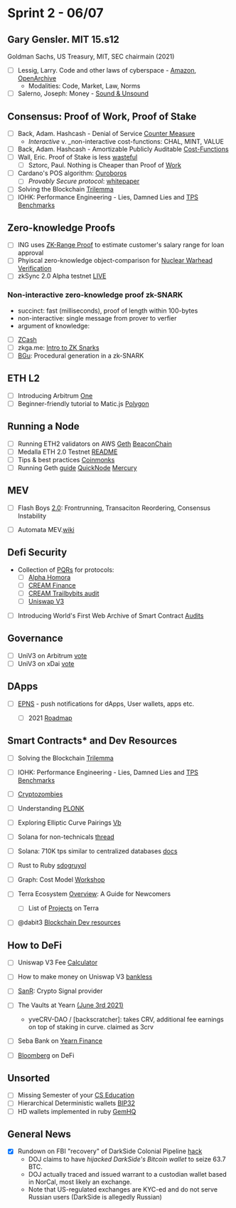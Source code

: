 # Sprint 2 - 06/07

## Gary Gensler. MIT 15.s12

Goldman Sachs, US Treasury, MIT, SEC chairmain (2021)


- [ ] Lessig, Larry. Code and other laws of cyberspace - [Amazon](https://www.amazon.com/Code-Other-Cyberspace-Lawrence-Lessig/dp/046503912X), [OpenArchive](https://archive.org/details/codeotherlawsofc00less/page/n7/mode/2up?view=theater)
     * Modalities: Code, Market, Law, Norms
- [ ] Salerno, Joseph: Money - [Sound & Unsound](https://cdn.mises.org/Money,%20Sound%20and%20Unsound_2.pdf)

## Consensus: Proof of Work, Proof of Stake

- [ ] Back, Adam. Hashcash - Denial of Service [Counter Measure](http://hashcash.org/papers/hashcash.pdf)
  * _Interactive_ v. _non-interactive cost-functions: CHAL, MINT, VALUE
- [ ] Back, Adam. Hashcash - Amortizable Publicly Auditable [Cost-Functions](http://hashcash.org/papers/amortizable.pdf)
- [ ] Wall, Eric. Proof of Stake is less [wasteful](https://ercwl.medium.com/proof-of-stake-is-less-wasteful-b2854a191766)
  - [ ] Sztorc, Paul. Nothing is Cheaper than Proof of [Work](https://www.truthcoin.info/blog/pow-cheapest/)
- [ ] Cardano's POS algorithm: [Ouroboros](https://cardano.org/ouroboros/) 
   - [ ] _Provably Secure protocol_: [whitepaper](https://eprint.iacr.org/2016/889.pdf)
- [ ] Solving the Blockchain [Trilemma](https://www.coinbureau.com/analysis/solving-blockchain-trilemma/)
- [ ] IOHK: Performance Engineering - Lies, Damned Lies and [TPS Benchmarks](https://www.youtube.com/watch?v=gpSnyCn2s9U)

## Zero-knowledge Proofs

- [ ] ING uses [ZK-Range Proof](https://github.com/ing-bank/zkrp) to estimate customer's salary range for loan approval 
- [ ] Phyiscal zero-knowledge object-comparison for [Nuclear Warhead Verification](https://www.nature.com/articles/ncomms12890.pdf)
- [ ] zkSync 2.0 Alpha testnet [LIVE](https://medium.com/matter-labs/zksync-2-0-hello-ethereum-ca48588de179)

### Non-interactive zero-knowledge proof zk-SNARK 

* succinct: fast (milliseconds), proof of length within 100-bytes
* non-interactive: single message from prover to verfier
* argument of knowledge: 

- [ ] [ZCash](https://z.cash/technology/zksnarks/)
- [ ] zkga.me: [Intro to ZK Snarks](https://blog.zkga.me/intro-to-zksnarks)
- [ ] [BGu](https://www.youtube.com/watch?v=AxXdccfxge4): Procedural generation in a zk-SNARK

## ETH L2

- [ ] Introducing Arbitrum [One](https://offchain.medium.com/introducing-arbitrum-one-our-mainet-beta-ed0e9b63b435)
- [ ] Beginner-friendly tutorial to Matic.js [Polygon](https://blog.polygon.technology/beginner-friendly-tutorial-to-matic-js-58f7c24c9744)

## Running a Node

- [ ] Running ETH2 validators on AWS [Geth](https://docs.google.com/document/d/1ug-UruaXsghWy_0qvcUWOnJT9ltFho8rQxrIo7vv3Tk/edit) [BeaconChain](https://docs.google.com/document/d/1pTSwozCFXOP3tJM_dX2QAa8anF1BLYBf8eOEBnEZESo/edit)
- [ ] Medalla ETH 2.0 Testnet [README](https://github.com/goerli/medalla/blob/master/medalla/README.md)
- [ ] Tips & best practices [Coinmonks](https://medium.com/coinmonks/how-to-stake-32-eth-the-best-practices-eth2-staking-e35dd0de1ff2)
- [ ] Running Geth [guide](https://geth.ethereum.org/docs/install-and-build/installing-geth) [QuickNode](https://www.quicknode.com/guides/infrastructure/how-to-install-and-run-a-geth-node) [Mercury](https://medium.com/mercuryprotocol/how-to-run-an-ethereum-node-on-aws-a8774ed3acf6)

## MEV

- [ ] Flash Boys [2.0](https://pdaian.com/flashboys2.pdf): Frontrunning, Transaciton Reordering, Consensus Instability
- [ ] Automata MEV.[wiki](https://docs.ata.network/mev/introduction/)


## Defi Security 

* Collection of [PQRs](https://docs.defisafety.com/finished-reviews/) for protocols: 
   - [ ] [Alpha Homora](https://docs.defisafety.com/finished-reviews/alpha-homora-process-quality-review)
   - [ ] [CREAM Finance](https://docs.defisafety.com/finished-reviews/c.r.e.a.m-finance-pq-review)
   - [ ] [CREAM Trailbybits audit](https://github.com/trailofbits/publications/blob/master/reviews/CREAMSummary.pdf)
   - [ ] [Uniswap V3](https://docs.defisafety.com/misc-and-in-work/uniswap-v3)
- [ ] Introducing World's First Web Archive of Smart Contract [Audits](https://blog.defiyield.app/introducing-the-worlds-first-web-archive-of-smart-contract-audits-902898464ea4)

## Governance

- [ ] UniV3 on Arbitrum [vote](https://gov.uniswap.org/t/deploy-uniswap-v3-to-arbitrum-mainnet/12451)
- [ ] UniV3 on xDai [vote](https://gov.uniswap.org/t/deploy-uniswap-v3-to-xdai-chain/12508)

## DApps

- [ ] [EPNS](https://epns.io/LitepaperEthereumPushNotificationService.pdf) - push notifications for dApps, User wallets, apps etc. 
   - [ ] 2021 [Roadmap](https://medium.com/ethereum-push-notification-service/epns-roadmap-2021-c4ededc57a12)


## Smart Contracts* and Dev Resources

- [ ] Solving the Blockchain [Trilemma](https://www.coinbureau.com/analysis/solving-blockchain-trilemma/)
- [ ] IOHK: Performance Engineering - Lies, Damned Lies and [TPS Benchmarks](https://www.youtube.com/watch?v=gpSnyCn2s9U)
- [ ] [Cryptozombies](https://cryptozombies.io/en/course/)
- [ ] Understanding [PLONK](https://vitalik.ca/general/2019/09/22/plonk.html)
- [ ] Exploring Elliptic Curve Pairings [Vb](https://medium.com/@VitalikButerin/exploring-elliptic-curve-pairings-c73c1864e627)
- [ ] Solana for non-technicals [thread](https://twitter.com/srinathariharan/status/1396916432202502152?s=19)
- [ ] Solana: 710K tps similar to centralized databases [docs](https://docs.solana.com/introduction)
- [ ] Rust to Ruby [sdogruyol](https://github.com/Sdogruyol/rust-vs-ruby)
- [ ] Graph: Cost Model [Workshop](https://www.youtube.com/watch?v=s7zNzgiL4z4)
- [ ] Terra Ecosystem [Overview](https://medium.com/everstake/terra-ecosystem-overview-a-guide-for-newcomers-1d52b717c429): A Guide for Newcomers
   - [ ] List of [Projects](https://twitter.com/FynnToTheMoon/status/1400105213709672450) on Terra
- [ ] @dabit3 [Blockchain Dev resources](https://threader.app/thread/1400784178359189506)


## How to DeFi

- [ ] Uniswap V3 Fee [Calculator](https://uniswapv3.flipsidecrypto.com/)

- [ ] How to make money on Uniswap V3 [bankless](https://newsletter.banklesshq.com/p/how-to-make-money-with-uniswap-v3)
- [ ] [SanR](https://sanr.santiment.net/): Crypto Signal provider
- [ ] The Vaults at Yearn [(June 3rd 2021)](https://medium.com/yearn-state-of-the-vaults/the-vaults-at-yearn-9237905ffed3)
   * yveCRV-DAO / [backscratcher]: takes CRV, additional fee earnings on top of staking in curve. claimed as 3crv
- [ ] Seba Bank on [Yearn Finance](https://www.seba.swiss/research/yearn-finance-decentralised-asset-management)
- [ ] [Bloomberg](https://archive.is/2021.06.07-093617/https://www.bloomberg.com/news/articles/2021-06-07/bitcoin-btc-vs-ethereum-eth-and-defi-there-s-a-big-difference) on DeFi


## Unsorted

- [ ] Missing Semester of your [CS Education](https://missing.csail.mit.edu/)
- [ ] Hierarchical Deterministic wallets [BIP32](https://github.com/bitcoin/bips/blob/master/bip-0032.mediawiki)
- [ ] HD wallets implemented in ruby [GemHQ](https://github.com/GemHQ/money-tree)

## General News

- [x] Rundown on FBI "recovery" of DarkSide Colonial Pipeline [hack](https://dossier.substack.com/p/the-colonial-pipeline-hack-the-russians)
    * DOJ claims to have _hijacked DarkSide's Bitcoin wallet_ to seize 63.7 BTC.
    * DOJ actually traced and issued warrant to a custodian wallet based in NorCal, most likely an exchange. 
    * Note that US-regulated exchanges are KYC-ed and do not serve Russian users (DarkSide is allegedly Russian)
